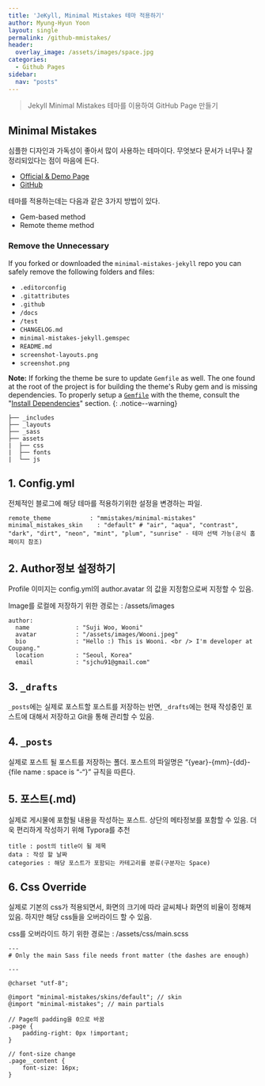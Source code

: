 ```yaml
---
title: 'JeKyll, Minimal Mistakes 테마 적용하기'
author: Myung-Hyun Yoon
layout: single
permalink: /github-mmistakes/
header:
  overlay_image: /assets/images/space.jpg
categories:
  - Github Pages
sidebar:
  nav: "posts"
---
```


> Jekyll Minimal Mistakes 테마를 이용하여 GitHub Page 만들기

## Minimal Mistakes
심플한 디자인과 가독성이 좋아서 많이 사용하는 테마이다.
무엇보다 문서가 너무나 잘 정리되있다는 점이 마음에 든다.
* [Official & Demo Page](https://mmistakes.github.io/minimal-mistakes/)
* [GitHub](https://github.com/mmistakes/minimal-mistakes)

테마를 적용하는데는 다음과 같은 3가지 방법이 있다.
* Gem-based method
* Remote theme method

### Remove the Unnecessary

If you forked or downloaded the `minimal-mistakes-jekyll` repo you can safely remove the following folders and files:

- `.editorconfig`
- `.gitattributes`
- `.github`
- `/docs`
- `/test`
- `CHANGELOG.md`
- `minimal-mistakes-jekyll.gemspec`
- `README.md`
- `screenshot-layouts.png`
- `screenshot.png`

**Note:** If forking the theme be sure to update `Gemfile` as well. The one found at the root of the project is for building the theme's Ruby gem and is missing dependencies. To properly setup a [`Gemfile`](https://github.com/mmistakes/minimal-mistakes/blob/master/docs/Gemfile) with the theme, consult the "[Install Dependencies](https://mmistakes.github.io/minimal-mistakes/docs/installation/#install-dependencies)" section.
{: .notice--warning}

```terminal
├── _includes
├── _layouts
├── _sass
├── assets
|  ├── css
|  ├── fonts
|  └── js
```

## 1. Config.yml
전체적인 블로그에 해당 테마를 적용하기위한 설정을 변경하는 파일.

```
remote_theme           : "mmistakes/minimal-mistakes"
minimal_mistakes_skin    : "default" # "air", "aqua", "contrast", "dark", "dirt", "neon", "mint", "plum", "sunrise" - 테마 선택 가능(공식 홈페이지 참조)
```

## 2. Author정보 설정하기
Profile 이미지는 config.yml의 author.avatar 의 값을 지정함으로써 지정할 수 있음.

Image를 로컬에 저장하기 위한 경로는 : /assets/images

```
author:
  name             : "Suji Woo, Wooni"
  avatar           : "/assets/images/Wooni.jpeg"
  bio              : "Hello :) This is Wooni. <br /> I'm developer at Coupang."
  location         : "Seoul, Korea"
  email            : "sjchu91@gmail.com"
```

## 3. `_drafts`
`_posts`에는 실제로 포스트할 포스트를 저장하는 반면, `_drafts`에는 현재 작성중인 포스트에 대해서 저장하고 Git을 통해 관리할 수 있음.

## 4. `_posts`
실제로 포스트 될 포스트를 저장하는 폴더. 포스트의 파일명은 “{year}-{mm}-{dd}-{file name : space is “-“}” 규칙을 따른다.

## 5. 포스트(.md)
실제로 게시물에 포함될 내용을 작성하는 포스트. 상단의 메타정보를 포함할 수 있음. 더욱 편리하게 작성하기 위해 Typora를 추천
```
title : post의 title이 될 제목
data : 작성 할 날짜
categories : 해당 포스트가 포함되는 카테고리를 분류(구분자는 Space)
```

## 6. Css Override
실제로 기본의 css가 적용되면서, 화면의 크기에 따라 글씨체나 화면의 비율이 정해져 있음. 하지만 해당 css들을 오버라이드 할 수 있음.

css를 오버라이드 하기 위한 경로는 : /assets/css/main.scss

```
---
# Only the main Sass file needs front matter (the dashes are enough)

---

@charset "utf-8";

@import "minimal-mistakes/skins/default"; // skin
@import "minimal-mistakes"; // main partials

// Page의 padding을 0으로 바꿈
.page {
	padding-right: 0px !important;
} 

// font-size change
.page__content {
	font-size: 16px;
}
```
